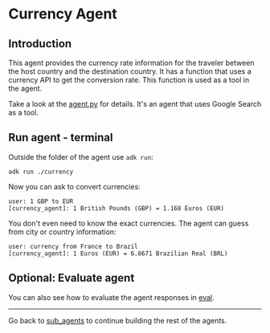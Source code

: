 # Currency Agent

## Introduction

This agent provides the currency rate information for the traveler between the host country and the destination country. 
It has a function that uses a currency API to get the conversion rate. This function is used as a tool in the agent.
 
Take a look at the [agent.py](agent.py) for details. It's an agent that uses Google Search as a tool. 

## Run agent - terminal

Outside the folder of the agent use `adk run`:

```shell
adk run ./currency
```

Now you can ask to convert currencies:

```shell
user: 1 GBP to EUR
[currency_agent]: 1 British Pounds (GBP) = 1.168 Euros (EUR)
```

You don't even need to know the exact currencies. The agent can guess from city or country information:

```shell
user: currency from France to Brazil
[currency_agent]: 1 Euros (EUR) = 6.6671 Brazilian Real (BRL)
```

## Optional: Evaluate agent

You can also see how to evaluate the agent responses in [eval](./eval).

---

Go back to [sub_agents](../README.md) to continue building the rest of the agents.